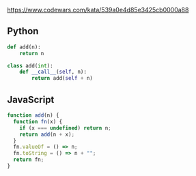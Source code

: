 https://www.codewars.com/kata/539a0e4d85e3425cb0000a88

## Python
```python
def add(n):
    return n

class add(int):
	def __call__(self, n):
		return add(self + n)
```

## JavaScript
```js
function add(n) {
  function fn(x) {
    if (x === undefined) return n;
    return add(n + x);
  }
  fn.valueOf = () => n;
  fn.toString = () => n + "";
  return fn;
}
```